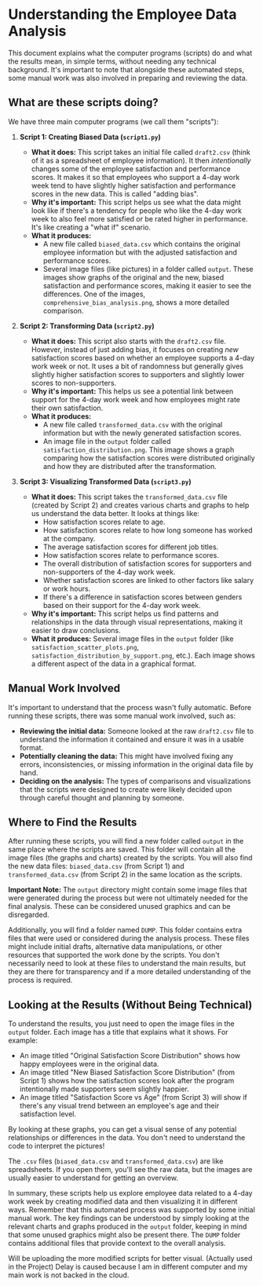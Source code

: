 # Understanding the Employee Data Analysis

This document explains what the computer programs (scripts) do and what the results mean, in simple terms, without needing any technical background. It's important to note that alongside these automated steps, some manual work was also involved in preparing and reviewing the data.

## What are these scripts doing?

We have three main computer programs (we call them "scripts"):

1.  **Script 1: Creating Biased Data (`script1.py`)**
    * **What it does:** This script takes an initial file called `draft2.csv` (think of it as a spreadsheet of employee information). It then *intentionally* changes some of the employee satisfaction and performance scores. It makes it so that employees who support a 4-day work week tend to have slightly higher satisfaction and performance scores in the new data. This is called "adding bias".
    * **Why it's important:** This script helps us see what the data might look like if there's a tendency for people who like the 4-day work week to also feel more satisfied or be rated higher in performance. It's like creating a "what if" scenario.
    * **What it produces:**
        * A new file called `biased_data.csv` which contains the original employee information but with the adjusted satisfaction and performance scores.
        * Several image files (like pictures) in a folder called `output`. These images show graphs of the original and the new, biased satisfaction and performance scores, making it easier to see the differences. One of the images, `comprehensive_bias_analysis.png`, shows a more detailed comparison.

2.  **Script 2: Transforming Data (`script2.py`)**
    * **What it does:** This script also starts with the `draft2.csv` file. However, instead of just adding bias, it focuses on creating *new* satisfaction scores based on whether an employee supports a 4-day work week or not. It uses a bit of randomness but generally gives slightly higher satisfaction scores to supporters and slightly lower scores to non-supporters.
    * **Why it's important:** This helps us see a potential link between support for the 4-day work week and how employees might rate their own satisfaction.
    * **What it produces:**
        * A new file called `transformed_data.csv` with the original information but with the newly generated satisfaction scores.
        * An image file in the `output` folder called `satisfaction_distribution.png`. This image shows a graph comparing how the satisfaction scores were distributed originally and how they are distributed after the transformation.

3.  **Script 3: Visualizing Transformed Data (`script3.py`)**
    * **What it does:** This script takes the `transformed_data.csv` file (created by Script 2) and creates various charts and graphs to help us understand the data better. It looks at things like:
        * How satisfaction scores relate to age.
        * How satisfaction scores relate to how long someone has worked at the company.
        * The average satisfaction scores for different job titles.
        * How satisfaction scores relate to performance scores.
        * The overall distribution of satisfaction scores for supporters and non-supporters of the 4-day work week.
        * Whether satisfaction scores are linked to other factors like salary or work hours.
        * If there's a difference in satisfaction scores between genders based on their support for the 4-day work week.
    * **Why it's important:** This script helps us find patterns and relationships in the data through visual representations, making it easier to draw conclusions.
    * **What it produces:** Several image files in the `output` folder (like `satisfaction_scatter_plots.png`, `satisfaction_distribution_by_support.png`, etc.). Each image shows a different aspect of the data in a graphical format.

## Manual Work Involved

It's important to understand that the process wasn't fully automatic. Before running these scripts, there was some manual work involved, such as:

* **Reviewing the initial data:** Someone looked at the raw `draft2.csv` file to understand the information it contained and ensure it was in a usable format.
* **Potentially cleaning the data:** This might have involved fixing any errors, inconsistencies, or missing information in the original data file by hand.
* **Deciding on the analysis:** The types of comparisons and visualizations that the scripts were designed to create were likely decided upon through careful thought and planning by someone.

## Where to Find the Results

After running these scripts, you will find a new folder called `output` in the same place where the scripts are saved. This folder will contain all the image files (the graphs and charts) created by the scripts. You will also find the new data files: `biased_data.csv` (from Script 1) and `transformed_data.csv` (from Script 2) in the same location as the scripts.

**Important Note:** The `output` directory might contain some image files that were generated during the process but were not ultimately needed for the final analysis. These can be considered unused graphics and can be disregarded.

Additionally, you will find a folder named `DUMP`. This folder contains extra files that were used or considered during the analysis process. These files might include initial drafts, alternative data manipulations, or other resources that supported the work done by the scripts. You don't necessarily need to look at these files to understand the main results, but they are there for transparency and if a more detailed understanding of the process is required.

## Looking at the Results (Without Being Technical)

To understand the results, you just need to open the image files in the `output` folder. Each image has a title that explains what it shows. For example:

* An image titled "Original Satisfaction Score Distribution" shows how happy employees were in the original data.
* An image titled "New Biased Satisfaction Score Distribution" (from Script 1) shows how the satisfaction scores look after the program intentionally made supporters seem slightly happier.
* An image titled "Satisfaction Score vs Age" (from Script 3) will show if there's any visual trend between an employee's age and their satisfaction level.

By looking at these graphs, you can get a visual sense of any potential relationships or differences in the data. You don't need to understand the code to interpret the pictures!

The `.csv` files (`biased_data.csv` and `transformed_data.csv`) are like spreadsheets. If you open them, you'll see the raw data, but the images are usually easier to understand for getting an overview.

In summary, these scripts help us explore employee data related to a 4-day work week by creating modified data and then visualizing it in different ways. Remember that this automated process was supported by some initial manual work. The key findings can be understood by simply looking at the relevant charts and graphs produced in the `output` folder, keeping in mind that some unused graphics might also be present there. The `DUMP` folder contains additional files that provide context to the overall analysis. 

Will be uploading the more modified scripts for better visual. (Actually used in the Project) Delay is caused because I am in different computer and my main work is not backed in the cloud. 